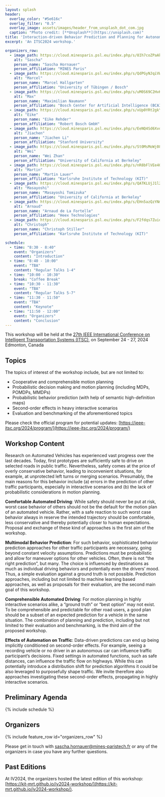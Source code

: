 ```yaml
---
layout: splash
header:
  overlay_color: "#5e616c"
  overlay_filter: "0.5"
  overlay_image: assets/images/header_from_unsplash_dot_com.jpg
  caption: "Photo credit: [**Unsplash**](https://unsplash.com)"
title: 'Interaction-driven Behavior Prediction and Planning for Autonomous Vehicles'
excerpt: 'An ITSC2024 workshop.'

organizers_row:
  - image_path: https://cloud.minesparis.psl.eu/index.php/s/8Ih7coZPaAkRkId/download
    alt: "Sascha"
    person_name: "Sascha Hornauer"
    person_affiliation: "MINES Paris"
  - image_path: https://cloud.minesparis.psl.eu/index.php/s/QdPGyNJqiVWReXo/download
    alt: "Marcel"
    person_name: "Marcel Hallgarten"
    person_affiliation: "University of Tübingen / Bosch"
  - image_path: https://cloud.minesparis.psl.eu/index.php/s/uM0S69C2HvK1P0g/download
    alt: "Max"
    person_name: "Maximilian Naumann"
    person_affiliation: "Bosch Center for Artificial Intelligence (BCAI)"
  - image_path: https://cloud.minesparis.psl.eu/index.php/s/xUp0YRt2gkYeCrW/download
    alt: "Eike"
    person_name: "Eike Rehder"
    person_affiliation: "Robert Bosch GmbH"
  - image_path: https://cloud.minesparis.psl.eu/index.php/s/EeNQ4Sd6Xvd3bpj/download
    alt: "Jiachen"
    person_name: "Jiachen Li"
    person_affiliation: "Stanford University"
  - image_path: https://cloud.minesparis.psl.eu/index.php/s/St0MsMoWj08Ui6K/download
    alt: "Wei"
    person_name: "Wei Zhan"
    person_affiliation: "University of California at Berkeley"
  - image_path: https://cloud.minesparis.psl.eu/index.php/s/nR8bFlVEe4QlsPp/download
    alt: "Martin"
    person_name: "Martin Lauer"
    person_affiliation: "Karlsruhe Institute of Technology (KIT)"
  - image_path: https://cloud.minesparis.psl.eu/index.php/s/QATKLUjJ1l2BA6F/download
    alt: "Masayoshi"
    person_name: "Masayoshi Tomizuka"
    person_affiliation: "University of California at Berkeley"
  - image_path: https://cloud.minesparis.psl.eu/index.php/s/EHn5azQzYNmRmM0/download
    alt: "Arnaud"
    person_name: "Arnaud de La Fortelle"
    person_affiliation: "Heex Technologies"
  - image_path: https://cloud.minesparis.psl.eu/index.php/s/F2fdqs7ZuidY5fW/download
    alt: "Christoph"
    person_name: "Christoph Stiller"
    person_affiliation: "Karlsruhe Institute of Technology (KIT)"

schedule:
  - time: "8:30 - 8:40"
    event: "Organizers"
    content: "Introduction"
  - time: "8:40 - 10:00"
    event: "TBA"
    content: "Regular Talks 1-4"
  - time: "10:00 - 10:30"
    break: "Coffee Break"
  - time: "10:30 - 11:30"
    event: "TBA"
    content: "Regular Talks 5-7"
  - time: "11:30 - 11:50"
    event: "TBA"
    content: "Keynote"
  - time: "11:50 - 12:00"
    event: "Organizers"
    content: "Conclusion"
---
```


This workshop will be held at the [27th IEEE International Conference on Intelligent Transportation Systems (ITSC)](https://ieee-itsc.org/2024/), on September 24 - 27, 2024
Edmonton, Canada 

## Topics
The topics of interest of the workshop include, but are not limited to:

- Cooperative and comprehensible motion planning 
- Probabilistic decision making and motion planning (including MDPs, POMDPs, MMDPs) 
- Probabilistic behavior prediction (with help of semantic high-definition maps) 
- Second-order effects in heavy interactive scenarios
- Evaluation and benchmarking of the aforementioned topics


Please check the official program for potential updates: [https://ieee-itsc.org/2024/program/](https://ieee-itsc.org/2024/program/)

## Workshop Content

Research on Automated Vehicles has experienced vast progress over the last decades. Today, first prototypes are sufficiently safe to drive on selected roads in public traffic. Nevertheless, safety comes at the price of overly conservative behavior, leading to inconvenient situations, for example, at unprotected left turns or merging scenarios. Presumably, the main reasons for this behavior include (a) errors in the prediction of other traffic participants, especially in interactive scenarios and (b) the lack of probabilistic considerations in motion planning. 


**Comfortable Automated Driving**: While safety should never be put at risk, worst case behavior of others should not be the default for the motion plan of an automated vehicle. Rather, with a safe reaction to such worst case behavior always in reserve the intended trajectory should be comfortable, less conservative and thereby potentially closer to human expectations. Proposal and exchange of these kind of approaches is the first aim of the workshop. 


**Multimodal Behavior Prediction**: For such behavior, sophisticated behavior prediction approaches for other traffic participants are necessary, going beyond constant velocity assumptions. Predictions must be probabilistic and allow for maneuver options for other vehicles. Often, there is not “the right prediction”, but many. The choice is influenced by destinations as much as individual driving behaviors and potentially even the drivers’ mood. Thus, a simple evaluation against a ground truth is not possible. Prediction approaches, including but not limited to machine learning based approaches, as well as proposals for their evaluation, are the second main goal of this workshop.


**Comprehensible Automated Driving**: For motion planning in highly interactive scenarios alike, a “ground truth” or “best option” may not exist. To be comprehensible and predictable for other road users, a good plan should be a subset of an expected prediction for a vehicle in the same situation. The combination of planning and prediction, including but not limited to their evaluation and benchmarking, is the third aim of the proposed workshop.


**Effects of Automation on Traffic**: Data-driven predictions can end up being implicitly conditioned on second-order effects. For example, seeing a recording vehicle or no driver in an autonomous car can influence traffic participant’s decisions. Fixed settings in automated functions, such as safe distances, can influence the traffic flow on highways. While this can potentially introduce a distribution shift for prediction algorithms it could be also leveraged to purposefully shape traffic. We invite therefore also approaches investigating these second-order effects, propagating in highly interactive scenarios.

## Preliminary Agenda
{% include schedule %}

## Organizers
{% include feature_row id="organizers_row" %}


Please get in touch with  [sascha.hornauer@mines-paristech.fr](sascha.hornauer@mines-paristech.fr) or any of the organizers in case you have any further questions.

## Past Editions

At IV2024, the organizers hosted the latest edition of this workshop: [https://kit-mrt.github.io/iv2024-workshop/](https://kit-mrt.github.io/iv2024-workshop/).
